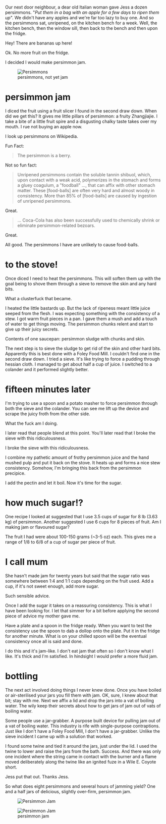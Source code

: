 Our next door neighbour, a dear old Italian woman gave Jess a dozen persimmons. "*Put them in a bag with an apple for a few days to ripen them up*". We didn't have any apples and we're far too lazy to buy one. And so the persimmons sat, unripened, on the kitchen bench for a week. Well, the kitchen bench, then the window sill, then back to the bench and then upon the fridge.

Hey! There are bananas up here!

Ok. No more fruit on the fridge.

I decided I would make persimmon jam.

<div class="polaroid">
  <figure>
    <img src="/images/food/persimmons.jpg" alt="Persimmons"/>
    <figcaption>persimmons, not yet jam</figcaption>
  </figure>
</div>

# persimmon jam
I diced the fruit using a fruit slicer I found in the second draw down. When did we get this? It gives me little pillars of persimmon: a fruity Zhangjiajie. I take a bite of a little fruit spire and a disgusting chalky taste takes over my mouth. I rue not buying an apple now.

I look up persimmons on Wikipedia.

Fun Fact:

> The persimmon is a berry.

Not so fun fact:

> Unripened persimmons contain the soluble tannin shibuol, which, upon contact with a weak acid, polymerizes in the stomach and forms a gluey coagulum, a "foodball" ..., that can affix with other stomach matter. These [food-balls] are often very hard and almost woody in consistency. More than 85% of [food-balls] are caused by ingestion of unripened persimmons.

Great.

> ... Coca-Cola has also been successfully used to chemically shrink or eliminate persimmon-related bezoars.

Great.

All good. The persimmons I have are unlikely to cause food-balls.

# to the stove!

Once diced I need to heat the persimmons. This will soften them up with the goal being to shove them through a sieve to remove the skin and any hard bits.

What a clusterfuck that became.

I heated the little bastards up. But the lack of ripeness meant little juice seeped from the flesh. I was expecting something with the consistency of a stew. I got warm fruit pieces in a pan. I gave them a mush and add a touch of water to get things moving. The persimmon chunks relent and start to give up their juicy secrets.

Contents of one saucepan: persimmon sludge with chunks and skin.

The next step is to sieve the sludge to get rid of the skin and other hard bits. Apparently this is best done with a Foley Food Mill. I couldn't find one in the second draw down. I tried a sieve. It's like trying to force a pudding through hessian cloth. I managed to get about half a cup of juice. I switched to a colander and it performed slightly better.

# fifteen minutes later

I'm trying to use a spoon and a potato masher to force persimmon through both the sieve and the colander. You can see me lift up the device and scrape the juicy froth from the other side.

What the fuck am I doing.

I later read that people blend at this point. You'll later read that I broke the sieve with this ridiculousness.

I broke the sieve with this ridiculousness.

I combine my pathetic amount of frothy persimmon juice and the hand mushed pulp and put it back on the stove. It heats up and forms a nice stew consistency. Somehow, I'm bringing this back from the persimmon precipice.

I add the pectin and let it boil. Now it's time for the sugar.

# how much sugar!?

One recipe I looked at suggested that I use 3.5 cups of sugar for 8 lb (3.63 kg) of persimmon. Another suggested I use 6 cups for 8 pieces of fruit. Am I making jam or flavoured sugar?

The fruit I had were about 100-150 grams (~3-5 oz) each. This gives me a range of 1/8 to 6/8 of a cup of sugar per piece of fruit.

# I call mum

She hasn't made jam for twenty years but said that the sugar ratio was somewhere between 1:4 and 1:1 cups depending on the fruit used. Add a cup, if it's not sweet enough, add more sugar.

Such sensible advice.

Once I add the sugar it takes on a reassuring consistency. This is what I have been looking for. I let that simmer for a bit before applying the second piece of advice my mother gave me.

Have a plate and a spoon in the fridge ready. When you want to test the consistency use the spoon to dab a dollop onto the plate. Put it in the fridge for another minute. What is on your chilled spoon will be the eventual consistency once all is said and done.

I do this and it's jam-like. I don't eat jam that often so I don't know what I like. It's thick and I'm satisfied. In hindsight I would prefer a more fluid jam.

# bottling

The next act involved doing things I never knew done. Once you have boiled or air-sterilised your jars you fill them with jam. OK, sure, I knew about that bit; stay with me. Next we affix a lid and drop the jars into a vat of boiling water. The wily keep their secrets about how to get jars of jam out of vats of boiling water.

Some people use a jar-grabber. A purpose built device for pulling jam out of a vat of boiling water. This industry is rife with single-purpose contraptions. Just like I don't have a Foley Food Mill, I don't have a jar-grabber. Unlike the sieve incident I came up with a solution that worked.

I found some twine and tied it around the jars, just under the lid. I used the twine to lower and raise the jars from the bath.  Success. And there was only one incident where the string came in contact with the burner and a flame moved deliberately along the twine like an ignited fuze in a Wile E. Coyote short.

Jess put that out. Thanks Jess.

So what does eight persimmons and several hours of jamming yield? One and a half jars of delicious, slightly over-firm, persimmon jam.

<div class="polaroid">
  <figure class="hidden">
    <img src="/images/food/persimmon-jam.jpg" alt="Persimmon Jam"/>
  </figure>
  <figure>
    <img src="/images/food/persimmon-jam.jpg" alt="Persimmon Jam"/>
    <figcaption>persimmon jam</figcaption>
  </figure>
</div>